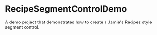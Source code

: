 RecipeSegmentControlDemo
========================

A demo project that demonstrates how to create a Jamie's Recipes style segment control.